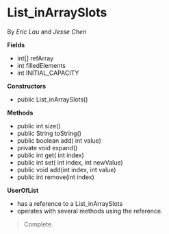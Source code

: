 # List_inArraySlots

By *Eric Lau* and *Jesse Chen*

**Fields**
- int[] refArray
- int filledElements
- int INITIAL_CAPACITY

**Constructors**
- public List_inArraySlots()

**Methods**
- public int size()
- public String toString()
- public boolean add( int value)
- private void expand()
- public int get( int index)
- public int set( int index, int newValue)
- public void add(int index, int value)
- public int remove(int index)


**UserOfList**
- has a reference to a List_inArraySlots
- operates with several methods using the reference. 
> Complete.

